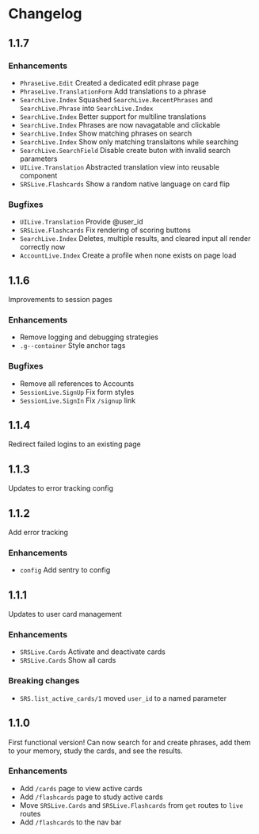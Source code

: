 # Changelog

## 1.1.7

### Enhancements
  - `PhraseLive.Edit` Created a dedicated edit phrase page
  - `PhraseLive.TranslationForm` Add translations to a phrase
  - `SearchLive.Index` Squashed `SearchLive.RecentPhrases` and `SearchLive.Phrase` into `SearchLive.Index`
  - `SearchLive.Index` Better support for multiline translations
  - `SearchLive.Index` Phrases are now navagatable and clickable
  - `SearchLive.Index` Show matching phrases on search
  - `SearchLive.Index` Show only matching translaitons while searching
  - `SearchLive.SearchField` Disable create buton with invalid search parameters
  - `UILive.Translation` Abstracted translation view into reusable component
  - `SRSLive.Flashcards` Show a random native language on card flip

### Bugfixes
  - `UILive.Translation` Provide @user_id
  - `SRSLive.Flashcards` Fix rendering of scoring buttons
  - `SearchLive.Index` Deletes, multiple results, and cleared input all render correctly now
  - `AccountLive.Index` Create a profile when none exists on page load

## 1.1.6

Improvements to session pages

### Enhancements
  - Remove logging and debugging strategies
  - `.g--container` Style anchor tags

### Bugfixes
  - Remove all references to Accounts
  - `SessionLive.SignUp` Fix form styles
  - `SessionLive.SignIn` Fix `/signup` link

## 1.1.4

Redirect failed logins to an existing page

## 1.1.3

Updates to error tracking config

## 1.1.2

Add error tracking

### Enhancements
  - `config` Add sentry to config

## 1.1.1

Updates to user card management

### Enhancements
  - `SRSLive.Cards` Activate and deactivate cards
  - `SRSLive.Cards` Show all cards

### Breaking changes
  - `SRS.list_active_cards/1` moved `user_id` to a named parameter

## 1.1.0

First functional version! Can now search for and create phrases, add them to your memory, study the cards, and see the results.

### Enhancements
  - Add `/cards` page to view active cards
  - Add `/flashcards` page to study active cards
  - Move `SRSLive.Cards` and `SRSLive.Flashcards` from `get` routes to `live` routes
  - Add `/flashcards` to the nav bar
